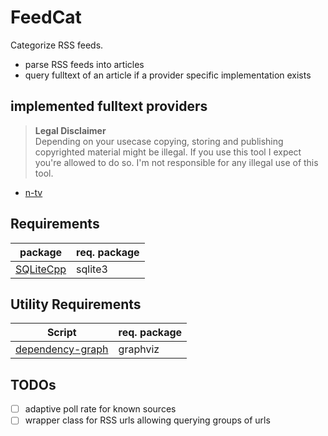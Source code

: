 # FeedCat

Categorize RSS feeds.

- parse RSS feeds into articles
- query fulltext of an article if a provider specific implementation exists 


## implemented fulltext providers
> **Legal Disclaimer**  
> Depending on your usecase copying, storing and publishing copyrighted material might be illegal. If you use this tool 
> I expect you're allowed to do so. I'm not responsible for any illegal use of this tool.
- [n-tv](https://www.n-tv.de/incoming/RSS-Feeds-von-n-tv-de-article10735026.html)

## Requirements
| package                                              | req. package |
|------------------------------------------------------| --- |
| [SQLiteCpp](https://github.com/SRombauts/SQLiteCpp/) | sqlite3 |

## Utility Requirements
| Script                                              | req. package |
| ------------------------------------------------------| --- |
| [dependency-graph](https://github.com/pvigier/dependency-graph)                               | graphviz |


## TODOs
- [ ] adaptive poll rate for known sources
- [ ] wrapper class for RSS urls allowing querying groups of urls